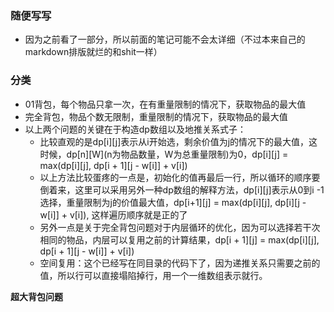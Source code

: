 ### 随便写写

* 因为之前看了一部分，所以前面的笔记可能不会太详细（不过本来自己的markdown排版就烂的和shit一样）

### 分类

* 01背包，每个物品只拿一次，在有重量限制的情况下，获取物品的最大值
* 完全背包，物品个数无限制，重量限制的情况下，获取物品的最大值
* 以上两个问题的关键在于构造dp数组以及地推关系式子：
  * 比较直观的是dp\[i][j]表示从i开始选，剩余价值为j的情况下的最大值，这时候，dp\[n][W]\(n为物品数量，W为总重量限制)为0，dp\[i][j] = max(dp\[i][j], dp\[i + 1][j - w\[i]] + v[i])
  * 以上方法比较蛋疼的一点是，初始化的值再最后一行，所以循环的顺序要倒着来，这里可以采用另外一种dp数组的解释方法，dp[i\][j]表示从0到i -1选择，重量限制为j的价值最大值，dp[i+1\][j] = max(dp\[i][j], dp\[i][j - w[i]] + v[i]), 这样遍历顺序就是正的了
  * 另外一点是关于完全背包问题对于内层循环的优化，因为可以选择若干次相同的物品，内层可以复用之前的计算结果，dp\[i + 1][j] = max(dp\[i][j], dp\[i + 1][j - w[i]] + v[i])
  * 空间复用：这个已经写在同目录的代码下了，因为递推关系只需要之前的值，所以行可以直接塌陷掉行，用一个一维数组表示就行。



**超大背包问题**



